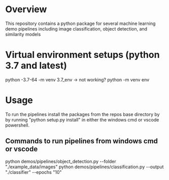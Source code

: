 
# Overview

This repository contains a python package for several machine learning demo 
pipelines including image classification, object detection, and similarity 
models

# Virtual environment setups (python 3.7 and latest)
python -3.7-64 -m venv 3.7_env -> not working?
python -m venv env

# Usage

To run the pipelines install the packages from the repos base directory by
by running "python setup.py install" in either the windows cmd or vscode 
powershell.

## Commands to run pipelines from windows cmd or vscode

python demos/pipelines/object_detection.py --folder "./example_data/images"
python demos/pipelines/classification.py --output "./classifier" --epochs "10" 